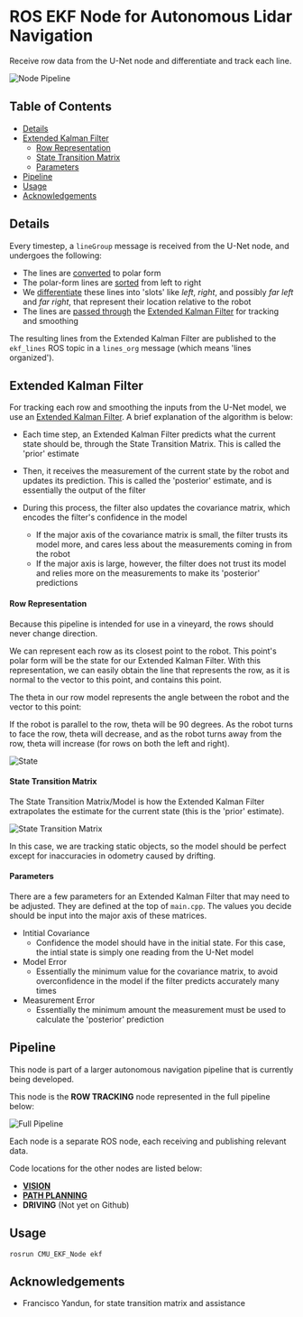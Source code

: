 # ROS EKF Node for Autonomous Lidar Navigation

Receive row data from the U-Net node and differentiate and track each line.

![Node Pipeline](https://user-images.githubusercontent.com/35245591/101996100-547de180-3c9d-11eb-8e79-2426dafaca41.png)

## Table of Contents
- [Details](#Details)
- [Extended Kalman Filter](#Extended-Kalman-Filter)
  - [Row Representation](#Row-Representation)
  - [State Transition Matrix](#State-Transition-Matrix)
  - [Parameters](#Parameters)
- [Pipeline](#Pipeline)
- [Usage](#Usage)
- [Acknowledgements](#Acknowledgements)

## Details
Every timestep, a `lineGroup` message is received from the U-Net node, and undergoes the following:

- The lines are [converted](https://github.com/aaronzberger/CMU_EKF_Node/blob/603475039d350126492272b0f50923d9ddbec81c/src/main.cpp#L207) to polar form
- The polar-form lines are [sorted](https://github.com/aaronzberger/CMU_EKF_Node/blob/603475039d350126492272b0f50923d9ddbec81c/src/main.cpp#L210) from left to right
- We [differentiate](https://github.com/aaronzberger/CMU_EKF_Node/blob/603475039d350126492272b0f50923d9ddbec81c/src/main.cpp#L213) these lines into 'slots' like *left*, *right*, and possibly *far left* and *far right*, that represent their location relative to the robot
- The lines are [passed through](https://github.com/aaronzberger/CMU_EKF_Node/blob/603475039d350126492272b0f50923d9ddbec81c/src/main.cpp#L232-L248) the [Extended Kalman Filter](#Extended-Kalman-Filter) for tracking and smoothing

The resulting lines from the Extended Kalman Filter are published to the `ekf_lines` ROS topic in a `lines_org` message (which means 'lines organized').

## Extended Kalman Filter
For tracking each row and smoothing the inputs from the U-Net model, we use an [Extended Kalman Filter](https://www.kalmanfilter.net/default.aspx). A brief explanation of the algorithm is below:

- Each time step, an Extended Kalman Filter predicts what the current state should be, through the State Transition Matrix. This is called the 'prior' estimate

- Then, it receives the measurement of the current state by the robot and updates its prediction. This is called the 'posterior' estimate, and is essentially the output of the filter

- During this process, the filter also updates the covariance matrix, which encodes the filter's confidence in the model
  - If the major axis of the covariance matrix is small, the filter trusts its model more, and cares less about the measurements coming in from the robot
  - If the major axis is large, however, the filter does not trust its model and relies more on the measurements to make its 'posterior' predictions

#### Row Representation
Because this pipeline is intended for use in a vineyard, the rows should never change direction.

We can represent each row as its closest point to the robot. This point's polar form will be the state for our Extended Kalman Filter. With this representation, we can easily obtain the line that represents the row, as it is normal to the vector to this point, and contains this point.

The theta in our row model represents the angle between the robot and the vector to this point:

If the robot is parallel to the row, theta will be 90 degrees. As the robot turns to face the row, theta will decrease, and as the robot turns away from the row, theta will increase (for rows on both the left and right).
 
![State](https://user-images.githubusercontent.com/35245591/102545079-c1212380-4083-11eb-8e33-7a14571bc360.png)

#### State Transition Matrix
The State Transition Matrix/Model is how the Extended Kalman Filter extrapolates the estimate for the current state (this is the 'prior' estimate).

![State Transition Matrix](https://user-images.githubusercontent.com/35245591/102545090-c2eae700-4083-11eb-852e-809eb42c4a19.png)

In this case, we are tracking static objects, so the model should be perfect except for inaccuracies in odometry caused by drifting.

#### Parameters
There are a few parameters for an Extended Kalman Filter that may need to be adjusted. They are defined at the top of `main.cpp`. The values you decide should be input into the major axis of these matrices.

- Intitial Covariance
  - Confidence the model should have in the initial state. For this case, the intial state is simply one reading from the U-Net model
- Model Error
  - Essentially the minimum value for the covariance matrix, to avoid overconfidence in the model if the filter predicts accurately many times
- Measurement Error
  - Essentially the minimum amount the measurement must be used to calculate the 'posterior' prediction

## Pipeline
This node is part of a larger autonomous navigation pipeline that is currently being developed. 

This node is the __ROW TRACKING__ node represented in the full pipeline below:

![Full Pipeline](https://user-images.githubusercontent.com/35245591/101267056-ed06e580-3722-11eb-9215-42603bd370c5.png)

Each node is a separate ROS node, each receiving and publishing relevant data.

Code locations for the other nodes are listed below:
- [__VISION__](https://github.com/aaronzberger/CMU_UNet_Node)
- [__PATH PLANNING__](https://github.com/aaronzberger/CMU_Path_Planning_Node)
- __DRIVING__ (Not yet on Github)

## Usage
  
  `rosrun CMU_EKF_Node ekf`

## Acknowledgements
- Francisco Yandun, for state transition matrix and assistance
